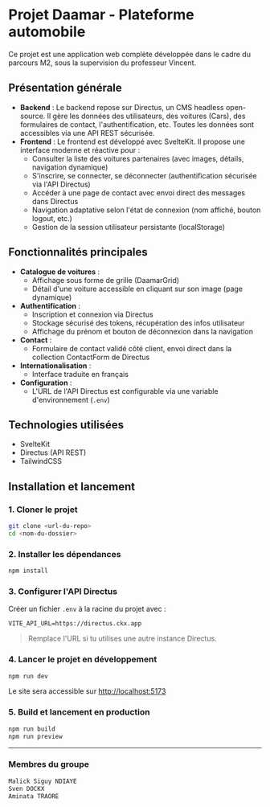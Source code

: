 # Projet Daamar - Plateforme automobile

Ce projet est une application web complète développée dans le cadre du parcours M2, sous la supervision du professeur Vincent.

## Présentation générale

- **Backend** : Le backend repose sur Directus, un CMS headless open-source. Il gère les données des utilisateurs, des voitures (Cars), des formulaires de contact, l'authentification, etc. Toutes les données sont accessibles via une API REST sécurisée.
- **Frontend** : Le frontend est développé avec SvelteKit. Il propose une interface moderne et réactive pour :
  - Consulter la liste des voitures partenaires (avec images, détails, navigation dynamique)
  - S'inscrire, se connecter, se déconnecter (authentification sécurisée via l'API Directus)
  - Accéder à une page de contact avec envoi direct des messages dans Directus
  - Navigation adaptative selon l'état de connexion (nom affiché, bouton logout, etc.)
  - Gestion de la session utilisateur persistante (localStorage)

## Fonctionnalités principales

- **Catalogue de voitures** :
  - Affichage sous forme de grille (DaamarGrid)
  - Détail d'une voiture accessible en cliquant sur son image (page dynamique)
- **Authentification** :
  - Inscription et connexion via Directus
  - Stockage sécurisé des tokens, récupération des infos utilisateur
  - Affichage du prénom et bouton de déconnexion dans la navigation
- **Contact** :
  - Formulaire de contact validé côté client, envoi direct dans la collection ContactForm de Directus
- **Internationalisation** :
  - Interface traduite en français
- **Configuration** :
  - L'URL de l'API Directus est configurable via une variable d'environnement (`.env`)

## Technologies utilisées
- SvelteKit
- Directus (API REST)
- TailwindCSS

## Installation et lancement

### 1. Cloner le projet

```bash
git clone <url-du-repo>
cd <nom-du-dossier>
```

### 2. Installer les dépendances

```bash
npm install
```

### 3. Configurer l'API Directus

Créer un fichier `.env` à la racine du projet avec :

```
VITE_API_URL=https://directus.ckx.app
```

> Remplace l'URL si tu utilises une autre instance Directus.

### 4. Lancer le projet en développement

```bash
npm run dev
```

Le site sera accessible sur [http://localhost:5173](http://localhost:5173)

### 5. Build et lancement en production

```bash
npm run build
npm run preview
```

---

### Membres du groupe
```bash
Malick Siguy NDIAYE
Sven DOCKX
Aminata TRAORE
```
